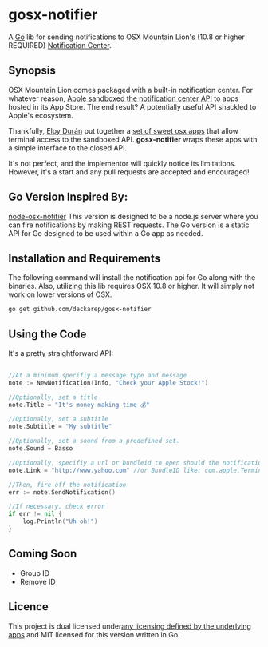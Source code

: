 gosx-notifier
===========================
A [Go](http://golang.org) lib for sending notifications to OSX Mountain Lion's (10.8 or higher REQUIRED)
[Notification Center](http://www.macworld.com/article/1165411/mountain_lion_hands_on_with_notification_center.html).

Synopsis
--------
OSX Mountain Lion comes packaged with a built-in notification center. For whatever reason, [Apple sandboxed the
notification center API](http://forums.macrumors.com/showthread.php?t=1403807) to apps hosted in its App Store. The end
result? A potentially useful API shackled to Apple's ecosystem.

Thankfully, [Eloy Durán](https://github.com/alloy) put together a
[set of sweet osx apps](https://github.com/alloy/terminal-notifier) that allow terminal access to the sandboxed API.
**gosx-notifier** wraps these apps with a simple interface to the closed API.

It's not perfect, and the implementor will quickly notice its limitations. However, it's a start and any pull requests are accepted and encouraged!

Go Version Inspired By:
--------------------
[node-osx-notifier](https://github.com/azoff/node-osx-notifier) This version is designed to be a node.js server where you can fire notifications by making REST requests.  The Go version is a static API for Go designed to be used within a Go app as needed.


Installation and Requirements
-----------------------------
The following command will install the notification api for Go along with the binaries.  Also, utilizing this lib requires OSX 10.8 or higher. It will simply not work on lower versions of OSX.

```sh
go get github.com/deckarep/gosx-notifier
```

Using the Code
------------------
It's a pretty straightforward API:

```Go
	
//At a minimum specifiy a message type and message
note := NewNotification(Info, "Check your Apple Stock!")

//Optionally, set a title
note.Title = "It's money making time 💰"

//Optionally, set a subtitle
note.Subtitle = "My subtitle" 

//Optionally, set a sound from a predefined set.
note.Sound = Basso

//Optionally, specifiy a url or bundleid to open should the notification be clicked.
note.Link = "http://www.yahoo.com" //or BundleID like: com.apple.Terminal

//Then, fire off the notification
err := note.SendNotification()

//If necessary, check error
if err != nil {
	log.Println("Uh oh!")
}
```

Coming Soon
-----------
* Group ID
* Remove ID


Licence
-------
This project is dual licensed under[any licensing defined by the underlying apps](https://github.com/alloy/terminal-notifier) and MIT licensed for this version written in Go.